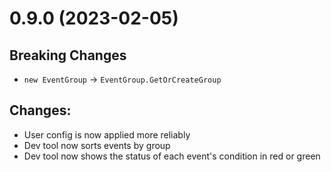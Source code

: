 # 0.9.0 (2023-02-05)

## Breaking Changes

- `new EventGroup` -> `EventGroup.GetOrCreateGroup`

## Changes:

- User config is now applied more reliably
- Dev tool now sorts events by group
- Dev tool now shows the status of each event's condition in red or green
